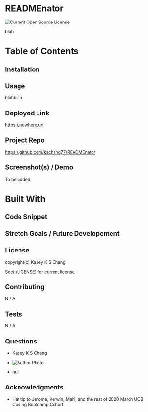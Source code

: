 
# READMEnator

![Current Open Source License](https://img.shields.io/github/license/kschang77/READMEnator?style=plastic)

  blah

# Table of Contents


## Installation

## Usage

  blahblah


## Deployed Link

  https://nowhere.url


## Project Repo

  https://github.com/kschang77/READMEnator


## Screenshot(s) / Demo

  To be added. 


# Built With



## Code Snippet



## Stretch Goals / Future Developement




## License

  copyright(c) Kasey K S Chang

  See(./LICENSE) for current license.


## Contributing

N / A


## Tests

N / A

## Questions

  * Kasey K S Chang

  * ![Author Photo](https://avatars1.githubusercontent.com/u/15042541?v=4)

  * null



## Acknowledgments

  * Hat tip to Jerome, Kerwin, Mahi, and the rest of 2020 March UCB Coding Bootcamp Cohort
    